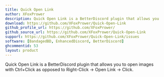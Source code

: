 ```yaml
---
title: Quick Open Link
author: XFoxPrower
description: Quick Open Link is a BetterDiscord plugin that allows you to open images with Ctrl+Click as opposed to Right-Click -> Open Link -> Click.
download: https://github.com/XFoxPrower/Quick-Open-Link
github_profile_url: https://github.com/XFoxPrower/
github_source_url: https://github.com/XFoxPrower/Quick-Open-Link
support: https://github.com/XFoxPrower/Quick-Open-Link/issues
software: [BandagedBD, EnhancedDiscord, BetterDiscord]
ghcommentid: 53
layout: product
---
```

Quick Open Link is a BetterDiscord plugin that allows you to open images with Ctrl+Click as opposed to Right-Click -> Open Link -> Click.